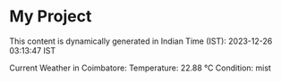# My Project

This content is dynamically generated in Indian Time (IST): 2023-12-26 03:13:47 IST


Current Weather in Coimbatore:
Temperature: 22.88 °C
Condition: mist
